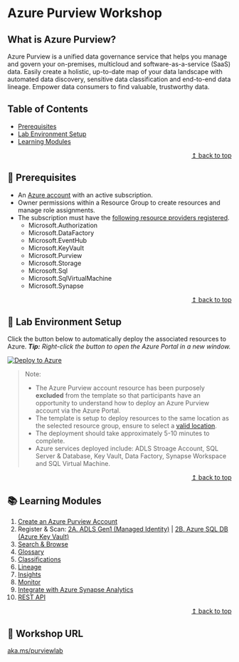 # Azure Purview Workshop

## What is Azure Purview?

Azure Purview is a unified data governance service that helps you manage and govern your on-premises, multicloud and software-as-a-service (SaaS) data. Easily create a holistic, up-to-date map of your data landscape with automated data discovery, sensitive data classification and end-to-end data lineage. Empower data consumers to find valuable, trustworthy data.

## Table of Contents

* [Prerequisites](#thinking-prerequisites)
* [Lab Environment Setup](#test_tube-lab-environment-setup)
* [Learning Modules](#books-learning-modules)

<div align="right"><a href="#azure-purview-workshop">↥ back to top</a></div>

## :thinking: Prerequisites

* An [Azure account](https://azure.microsoft.com/en-us/free/) with an active subscription.
* Owner permissions within a Resource Group to create resources and manage role assignments.
* The subscription must have the [following resource providers registered](https://docs.microsoft.com/en-us/azure/azure-resource-manager/management/resource-providers-and-types#register-resource-provider).
  * Microsoft.Authorization
  * Microsoft.DataFactory
  * Microsoft.EventHub
  * Microsoft.KeyVault
  * Microsoft.Purview
  * Microsoft.Storage
  * Microsoft.Sql
  * Microsoft.SqlVirtualMachine
  * Microsoft.Synapse

<div align="right"><a href="#azure-purview-workshop">↥ back to top</a></div>

## :microscope: Lab Environment Setup

Click the button below to automatically deploy the associated resources to Azure. 
_**Tip:** Right-click the button to open the Azure Portal in a new window._

[![Deploy to Azure](https://aka.ms/deploytoazurebutton)](https://portal.azure.com/#create/Microsoft.Template/uri/https%3A%2F%2Fraw.githubusercontent.com%2Ftayganr%2Fpurviewlab%2Fmain%2Ftemplate%2Fazuredeploy.json)

> Note:
> * The Azure Purview account resource has been purposely **excluded** from the template so that participants have an opportunity to understand how to deploy an Azure Purview account via the Azure Portal.
> * The template is setup to deploy resources to the same location as the selected resource group, ensure to select a [valid location](https://azure.microsoft.com/en-us/global-infrastructure/services/?products=purview&regions=asia-pacific-east,asia-pacific-southeast,australia-central,australia-east,australia-southeast,brazil-south,canada-central,canada-east,central-india,china-east,china-east-2,china-non-regional,china-north,china-north-2,europe-north,europe-west,france-central,germany-west-central,japan-east,japan-west,korea-central,korea-south,norway-east,south-africa-north,south-india,switzerland-north,uae-north,united-kingdom-south,united-kingdom-west,us-central,us-dod-central,us-dod-east,us-east,us-east-2,us-north-central,us-south-central,us-west,us-west-2,us-west-3,us-west-central,usgov-arizona,usgov-non-regional,usgov-texas,usgov-virginia,west-india,non-regional).
> * The deployment should take approximately 5-10 minutes to complete.
> * Azure services deployed include: ADLS Stroage Account, SQL Server & Database, Key Vault, Data Factory, Synapse Workspace and SQL Virtual Machine. 

<div align="right"><a href="#azure-purview-workshop">↥ back to top</a></div>

## :books: Learning Modules

1. [Create an Azure Purview Account](./modules/module01.md)
2. Register & Scan: [2A. ADLS Gen1 (Managed Identity)](./modules/module02a.md) | [2B. Azure SQL DB (Azure Key Vault)](./modules/module02b.md)
3. [Search & Browse](./modules/module03.md)
4. [Glossary](./modules/module04.md)
5. [Classifications](./modules/module05.md)
6. [Lineage](./modules/module06.md)
7. [Insights](./modules/module07.md)
8. [Monitor](./modules/module08.md)
9. [Integrate with Azure Synapse Analytics](./modules/module09.md)
10. [REST API](./modules/module10.md)

<div align="right"><a href="#azure-purview-workshop">↥ back to top</a></div>

## :link: Workshop URL

[aka.ms/purviewlab](https://aka.ms/purviewlab)
